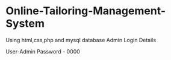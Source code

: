 # Online-Tailoring-Management-System
Using html,css,php and mysql database
Admin Login Details

User-Admin
Password - 0000
